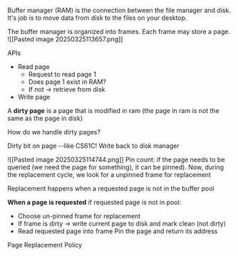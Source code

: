 
Buffer manager (RAM) is the connection between the file manager and disk. It's job is to move data from disk to the files on your desktop.

The buffer manager is organized into frames. Each frame may store a page.
![[Pasted image 20250325113657.png]]

APIs
- Read page
	- Request to read page 1
	- Does page 1 exist in RAM?
	- If not -> retrieve from disk
- Write page

A **dirty page** is a page that is modified in ram (the page in ram is not the same as the page in disk)

How do we handle dirty pages?

Dirty bit on page --like CS61C!
Write back to disk manager

![[Pasted image 20250325114744.png]]
Pin count: if the page needs to be queried (we need the page for something), it can be pinned). Now, during the replacement cycle, we look for a unpinned frame for replacement

Replacement happens when a requested page is not in the buffer pool

**When a page is requested**
if requested page is not in pool:
- Choose un-pinned frame for replacement
- If frame is dirty -> write current page to disk and mark clean (not dirty)
- Read requested page into frame
Pin the page and return its address

Page Replacement Policy